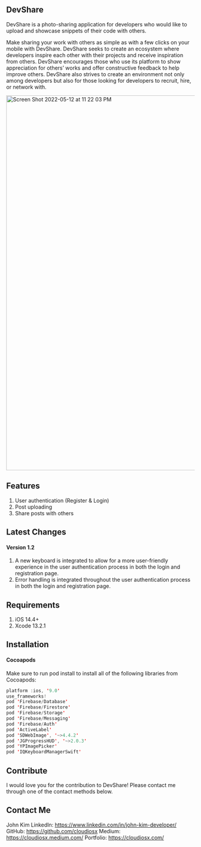 ## DevShare

DevShare is a photo-sharing application for developers who would like to upload and showcase snippets of their code with others.

Make sharing your work with others as simple as with a few clicks on your mobile with DevShare. DevShare seeks to create an ecosystem where developers inspire each other with their projects and receive inspiration from others. DevShare encourages those who use its platform to show appreciation for others’ works and offer constructive feedback to help improve others. DevShare also strives to create an environment not only among developers but also for those looking for developers to recruit, hire, or network with.

<img width="1000" alt="Screen Shot 2022-05-12 at 11 22 03 PM" src="https://user-images.githubusercontent.com/71720746/168204991-d70fdb72-42fa-43cd-a9d2-71e0c1c60b92.png">

## Features

1. User authentication (Register & Login)
2. Post uploading
3. Share posts with others

## Latest Changes

#### Version 1.2
1. A new keyboard is integrated to allow for a more user-friendly experience in the user authentication process in both the login and registration page.
2. Error handling is integrated throughout the user authentication process in both the login and registration page.

## Requirements
1. iOS 14.4+ 
2. Xcode 13.2.1

## Installation

#### Cocoapods

Make sure to run pod install to install all of the following libraries from Cocoapods: 

```Swift
platform :ios, '9.0'
use_frameworks!
pod 'Firebase/Database'
pod 'Firebase/Firestore'
pod 'Firebase/Storage'
pod 'Firebase/Messaging'
pod 'Firebase/Auth'
pod 'ActiveLabel'
pod 'SDWebImage', '~>4.4.2'
pod 'JGProgressHUD', '~>2.0.3'
pod 'YPImagePicker'
pod 'IQKeyboardManagerSwift'
```

## Contribute

I would love you for the contribution to DevShare! Please contact me through one of the contact methods below.

## Contact Me

John Kim
LinkedIn: https://www.linkedin.com/in/john-kim-developer/
GitHub: https://github.com/cloudiosx
Medium: https://cloudiosx.medium.com/
Portfolio: https://cloudiosx.com/

